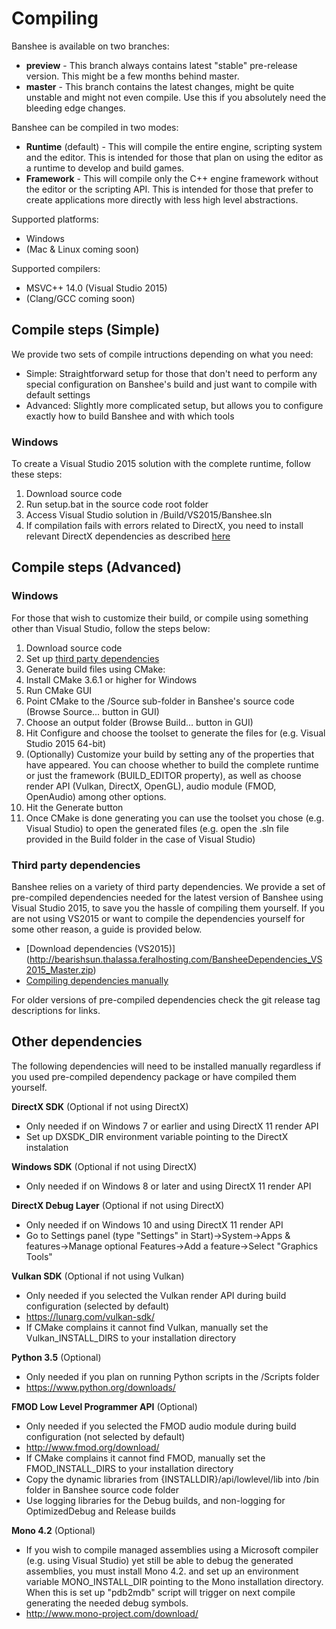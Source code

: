 # Compiling

Banshee is available on two branches:
 - **preview** - This branch always contains latest "stable" pre-release version. This might be a few months behind master.
 - **master** - This branch contains the latest changes, might be quite unstable and might not even compile. Use this if you absolutely need the bleeding edge changes.
 
Banshee can be compiled in two modes:
 - **Runtime** (default) - This will compile the entire engine, scripting system and the editor. This is intended for those that plan on using the editor as a runtime to develop and build games.
 - **Framework** - This will compile only the C++ engine framework without the editor or the scripting API. This is intended for those that prefer to create applications more directly with less high level abstractions.
 
Supported platforms:
 - Windows
 - (Mac & Linux coming soon)

Supported compilers:
 - MSVC++ 14.0 (Visual Studio 2015)
 - (Clang/GCC coming soon)
 
## Compile steps (Simple)

We provide two sets of compile intructions depending on what you need:
 - Simple: Straightforward setup for those that don't need to perform any special configuration on Banshee's build and just want to compile with default settings
 - Advanced: Slightly more complicated setup, but allows you to configure exactly how to build Banshee and with which tools

### Windows

To create a Visual Studio 2015 solution with the complete runtime, follow these steps:
 1. Download source code
 2. Run setup.bat in the source code root folder
 3. Access Visual Studio solution in /Build/VS2015/Banshee.sln
 4. If compilation fails with errors related to DirectX, you need to install relevant DirectX dependencies as described [here](#otherDeps) 

## Compile steps (Advanced)

### Windows

For those that wish to customize their build, or compile using something other than Visual Studio, follow the steps below:
 1. Download source code
 2. Set up [third party dependencies](#dependencies)
 3. Generate build files using CMake:
  1. Install CMake 3.6.1 or higher for Windows
  2. Run CMake GUI
  3. Point CMake to the /Source sub-folder in Banshee's source code (Browse Source... button in GUI)
  4. Choose an output folder (Browse Build... button in GUI)
  5. Hit Configure and choose the toolset to generate the files for (e.g. Visual Studio 2015 64-bit)
  6. (Optionally) Customize your build by setting any of the properties that have appeared. You can choose whether to build the complete runtime or just the framework (BUILD_EDITOR property), as well as choose render API (Vulkan, DirectX, OpenGL), audio module (FMOD, OpenAudio) among other options.
  7. Hit the Generate button
 4. Once CMake is done generating you can use the toolset you chose (e.g. Visual Studio) to open the generated files (e.g. open the .sln file provided in the Build folder in the case of Visual Studio)

### <a name="dependencies"></a>Third party dependencies
Banshee relies on a variety of third party dependencies. We provide a set of pre-compiled dependencies needed for the latest version of Banshee using Visual Studio 2015, to save you the hassle of compiling them yourself. If you are not using VS2015 or want to compile the dependencies yourself for some other reason, a guide is provided below.

 * [Download dependencies (VS2015)] (http://bearishsun.thalassa.feralhosting.com/BansheeDependencies_VS2015_Master.zip)
 * [Compiling dependencies manually](dependencies.md)
 
For older versions of pre-compiled dependencies check the git release tag descriptions for links.

## <a name="otherDeps"></a>Other dependencies
The following dependencies will need to be installed manually regardless if you used pre-compiled dependency package or have compiled them yourself.

**DirectX SDK** (Optional if not using DirectX)
 - Only needed if on Windows 7 or earlier and using DirectX 11 render API
 - Set up DXSDK_DIR environment variable pointing to the DirectX instalation
 
**Windows SDK** (Optional if not using DirectX)
 - Only needed if on Windows 8 or later and using DirectX 11 render API
 
**DirectX Debug Layer** (Optional if not using DirectX)
 - Only needed if on Windows 10 and using DirectX 11 render API
 - Go to Settings panel (type "Settings" in Start)->System->Apps & features->Manage optional Features->Add a feature->Select "Graphics Tools"
 
**Vulkan SDK** (Optional if not using Vulkan) 
 - Only needed if you selected the Vulkan render API during build configuration (selected by default)
 - https://lunarg.com/vulkan-sdk/
 - If CMake complains it cannot find Vulkan, manually set the Vulkan_INSTALL_DIRS to your installation directory
 
**Python 3.5** (Optional)
 - Only needed if you plan on running Python scripts in the /Scripts folder
 - https://www.python.org/downloads/

**FMOD Low Level Programmer API** (Optional)
 - Only needed if you selected the FMOD audio module during build configuration (not selected by default)
 - http://www.fmod.org/download/
 - If CMake complains it cannot find FMOD, manually set the FMOD_INSTALL_DIRS to your installation directory 
 - Copy the dynamic libraries from {INSTALLDIR}/api/lowlevel/lib into /bin folder in Banshee source code folder
  - Use logging libraries for the Debug builds, and non-logging for OptimizedDebug and Release builds
  
**Mono 4.2** (Optional)
 - If you wish to compile managed assemblies using a Microsoft compiler (e.g. using Visual Studio) yet still be able to debug the generated assemblies, you must install Mono 4.2. and set up an environment variable MONO_INSTALL_DIR pointing to the Mono installation directory. When this is set up "pdb2mdb" script will trigger on next compile generating the needed debug symbols.
 - http://www.mono-project.com/download/